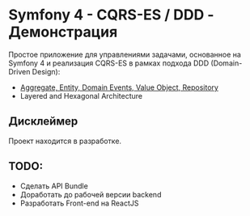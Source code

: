 # Symfony 4 - CQRS-ES / DDD - Демонстрация 

Простое приложение для управлениями задачами, основанное на Symfony 4 и реализация CQRS-ES в рамках подхода DDD (Domain-Driven Design):

* [Aggregate, Entity, Domain Events, Value Object, Repository][1]
* Layered and Hexagonal Architecture

## Дисклеймер
Проект находится в разработке.


[1]: https://en.wikipedia.org/wiki/Domain-driven_design#Building_blocks

## TODO:
* Сделать API Bundle
* Доработать до рабочей версии backend
* Разработать Front-end на ReactJS
